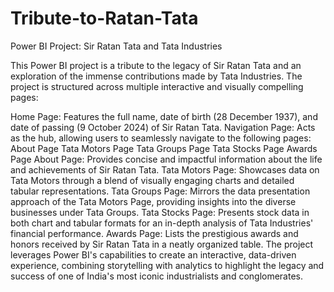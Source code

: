 # Tribute-to-Ratan-Tata

Power BI Project: Sir Ratan Tata and Tata Industries

This Power BI project is a tribute to the legacy of Sir Ratan Tata and an exploration of the immense contributions made by Tata Industries. The project is structured across multiple interactive and visually compelling pages:

Home Page: Features the full name, date of birth (28 December 1937), and date of passing (9 October 2024) of Sir Ratan Tata.
Navigation Page: Acts as the hub, allowing users to seamlessly navigate to the following pages:
About Page
Tata Motors Page
Tata Groups Page
Tata Stocks Page
Awards Page
About Page: Provides concise and impactful information about the life and achievements of Sir Ratan Tata.
Tata Motors Page: Showcases data on Tata Motors through a blend of visually engaging charts and detailed tabular representations.
Tata Groups Page: Mirrors the data presentation approach of the Tata Motors Page, providing insights into the diverse businesses under Tata Groups.
Tata Stocks Page: Presents stock data in both chart and tabular formats for an in-depth analysis of Tata Industries' financial performance.
Awards Page: Lists the prestigious awards and honors received by Sir Ratan Tata in a neatly organized table.
The project leverages Power BI's capabilities to create an interactive, data-driven experience, combining storytelling with analytics to highlight the legacy and success of one of India's most iconic industrialists and conglomerates.
